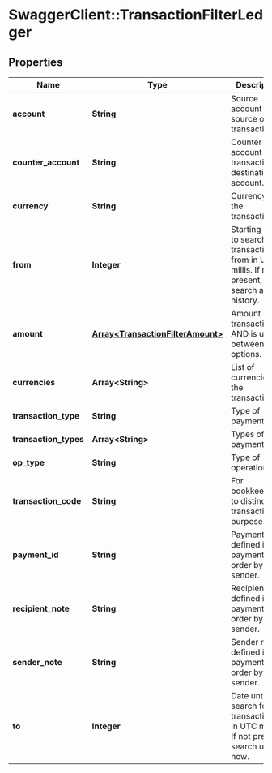 # SwaggerClient::TransactionFilterLedger

## Properties
Name | Type | Description | Notes
------------ | ------------- | ------------- | -------------
**account** | **String** | Source account - source of transaction(s). | [optional] 
**counter_account** | **String** | Counter account - transaction(s) destination account. | [optional] 
**currency** | **String** | Currency of the transactions. | [optional] 
**from** | **Integer** | Starting date to search for transactions from in UTC millis. If not present, search all history. | [optional] 
**amount** | [**Array&lt;TransactionFilterAmount&gt;**](TransactionFilterAmount.md) | Amount of the transaction. AND is used between filter options. | [optional] 
**currencies** | **Array&lt;String&gt;** | List of currencies of the transactions. | [optional] 
**transaction_type** | **String** | Type of payment | [optional] 
**transaction_types** | **Array&lt;String&gt;** | Types of payment | [optional] 
**op_type** | **String** | Type of operation. | [optional] 
**transaction_code** | **String** | For bookkeeping to distinct transaction purpose. | [optional] 
**payment_id** | **String** | Payment ID defined in payment order by sender. | [optional] 
**recipient_note** | **String** | Recipient note defined in payment order by sender. | [optional] 
**sender_note** | **String** | Sender note defined in payment order by sender. | [optional] 
**to** | **Integer** | Date until to search for transactions in UTC millis. If not present, search up till now. | [optional] 

